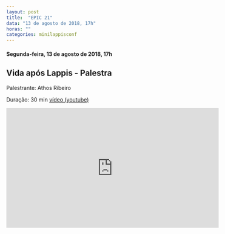 ```yaml
---
layout: post
title:  "EPIC 21"
data: "13 de agosto de 2018, 17h"
horas: ""
categories: minilappisconf
---
```


#### Segunda-feira, 13 de agosto de 2018, 17h


## Vida após Lappis - Palestra

Palestrante: Athos Ribeiro

Duração: 30 min
[vídeo (youtube)](https://www.youtube.com/watch?v=DoKKpAY4WKg)


<iframe width="560" height="315" src="https://www.youtube.com/embed/DoKKpAY4WKg" frameborder="0" allow="autoplay; encrypted-media" allowfullscreen></iframe>




